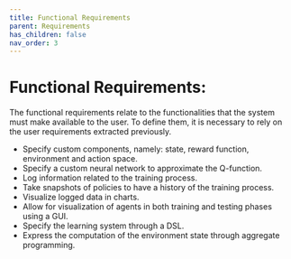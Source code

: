 ```yaml
---
title: Functional Requirements
parent: Requirements
has_children: false
nav_order: 3
---
```


# Functional Requirements:

The functional requirements relate to the functionalities that the system must make available to the user. To define them, it is necessary to rely on the user requirements extracted previously.


- Specify custom components, namely: state, reward function, environment and action space.
- Specify a custom neural network to approximate the Q-function.
- Log information related to the training process.
- Take snapshots of policies to have a history of the training process.
- Visualize logged data in charts.
- Allow for visualization of agents in both training and testing phases using a GUI.
- Specify the learning system through a DSL.
- Express the computation of the environment state through aggregate programming.